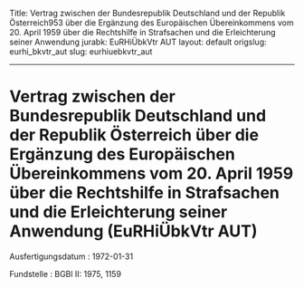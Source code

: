 Title: Vertrag zwischen der Bundesrepublik Deutschland und der Republik Österreich953
  über die Ergänzung des Europäischen Übereinkommens vom 20. April 1959 über die Rechtshilfe
  in Strafsachen und die Erleichterung seiner Anwendung
jurabk: EuRHiÜbkVtr AUT
layout: default
origslug: eurhi_bkvtr_aut
slug: eurhiuebkvtr_aut

---

# Vertrag zwischen der Bundesrepublik Deutschland und der Republik Österreich über die Ergänzung des Europäischen Übereinkommens vom 20. April 1959 über die Rechtshilfe in Strafsachen und die Erleichterung seiner Anwendung (EuRHiÜbkVtr AUT)

Ausfertigungsdatum
:   1972-01-31

Fundstelle
:   BGBl II: 1975, 1159

